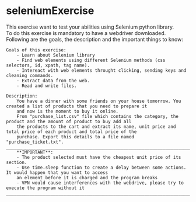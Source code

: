 # seleniumExercise
This exercise want to test your abilities using Selenium python library. </br>
To do this exercise is mandatory to have a webdriver downloaded.</br>
Following are the goals, the description and the important things to know:

    Goals of this exercise:
        - Learn about Selenium library
        - Find web elements using different Selenium methods (css selectors, id, xpath, tag name).
        - Intereact with web elements throught clicking, sending keys and cleaning commands.
        - Extract data from the web.
        - Read and write files.

    Description:
        You have a dinner with some friends on your house tomorrow. You created a list of products that you need to prepare it
        and now is the moment to buy it online.
        From "purchase_list.csv" file which contains the category, the product and the amount of product to buy add all
        the products to the cart and extract its name, unit price and total price of each product and total price of the
        purchase. Export this details to a file named "purchase_ticket.txt".
    ________________________________________________________________________________________________________________________
        **IMPORTANT**: 
        - The product selected must have the cheapest unit price of its section.
        - Use time.sleep function to create a delay between some actions. It would happen that you want to access
        an element before it is charged and the program breaks
        - VPN would cause interferences with the webdrive, please try to execute the program without it
    ________________________________________________________________________________________________________________________
